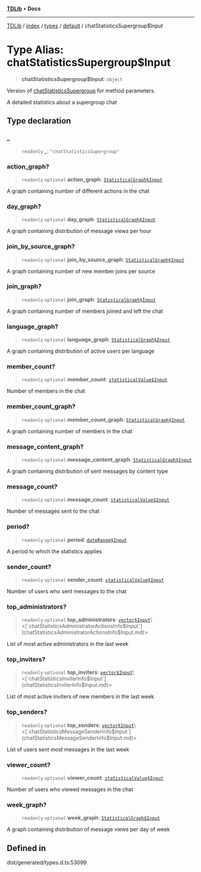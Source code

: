 [**TDLib**](../../../../../../README.md) • **Docs**

***

[TDLib](../../../../../../modules.md) / [index](../../../../../README.md) / [types](../../../README.md) / [default](../README.md) / chatStatisticsSupergroup$Input

# Type Alias: chatStatisticsSupergroup$Input

> **chatStatisticsSupergroup$Input**: `object`

Version of [chatStatisticsSupergroup](chatStatisticsSupergroup.md) for method parameters.

A detailed statistics about a supergroup chat

## Type declaration

### \_

> `readonly` **\_**: `"chatStatisticsSupergroup"`

### action\_graph?

> `readonly` `optional` **action\_graph**: [`StatisticalGraph$Input`](StatisticalGraph$Input.md)

A graph containing number of different actions in the chat

### day\_graph?

> `readonly` `optional` **day\_graph**: [`StatisticalGraph$Input`](StatisticalGraph$Input.md)

A graph containing distribution of message views per hour

### join\_by\_source\_graph?

> `readonly` `optional` **join\_by\_source\_graph**: [`StatisticalGraph$Input`](StatisticalGraph$Input.md)

A graph containing number of new member joins per source

### join\_graph?

> `readonly` `optional` **join\_graph**: [`StatisticalGraph$Input`](StatisticalGraph$Input.md)

A graph containing number of members joined and left the chat

### language\_graph?

> `readonly` `optional` **language\_graph**: [`StatisticalGraph$Input`](StatisticalGraph$Input.md)

A graph containing distribution of active users per language

### member\_count?

> `readonly` `optional` **member\_count**: [`statisticalValue$Input`](statisticalValue$Input.md)

Number of members in the chat

### member\_count\_graph?

> `readonly` `optional` **member\_count\_graph**: [`StatisticalGraph$Input`](StatisticalGraph$Input.md)

A graph containing number of members in the chat

### message\_content\_graph?

> `readonly` `optional` **message\_content\_graph**: [`StatisticalGraph$Input`](StatisticalGraph$Input.md)

A graph containing distribution of sent messages by content type

### message\_count?

> `readonly` `optional` **message\_count**: [`statisticalValue$Input`](statisticalValue$Input.md)

Number of messages sent to the chat

### period?

> `readonly` `optional` **period**: [`dateRange$Input`](dateRange$Input.md)

A period to which the statistics applies

### sender\_count?

> `readonly` `optional` **sender\_count**: [`statisticalValue$Input`](statisticalValue$Input.md)

Number of users who sent messages to the chat

### top\_administrators?

> `readonly` `optional` **top\_administrators**: [`vector$Input`](vector$Input.md)\<[`chatStatisticsAdministratorActionsInfo$Input`](chatStatisticsAdministratorActionsInfo$Input.md)\>

List of most active administrators in the last week

### top\_inviters?

> `readonly` `optional` **top\_inviters**: [`vector$Input`](vector$Input.md)\<[`chatStatisticsInviterInfo$Input`](chatStatisticsInviterInfo$Input.md)\>

List of most active inviters of new members in the last week

### top\_senders?

> `readonly` `optional` **top\_senders**: [`vector$Input`](vector$Input.md)\<[`chatStatisticsMessageSenderInfo$Input`](chatStatisticsMessageSenderInfo$Input.md)\>

List of users sent most messages in the last week

### viewer\_count?

> `readonly` `optional` **viewer\_count**: [`statisticalValue$Input`](statisticalValue$Input.md)

Number of users who viewed messages in the chat

### week\_graph?

> `readonly` `optional` **week\_graph**: [`StatisticalGraph$Input`](StatisticalGraph$Input.md)

A graph containing distribution of message views per day of week

## Defined in

dist/generated/types.d.ts:53099
